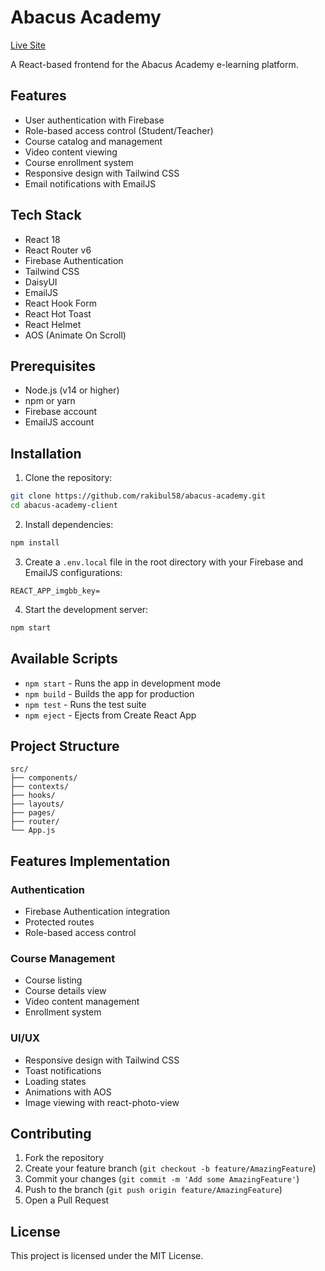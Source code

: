 # Abacus Academy

[Live Site](https://new-abacus-academy.web.app/)

A React-based frontend for the Abacus Academy e-learning platform.

## Features

- User authentication with Firebase
- Role-based access control (Student/Teacher)
- Course catalog and management
- Video content viewing
- Course enrollment system
- Responsive design with Tailwind CSS
- Email notifications with EmailJS

## Tech Stack

- React 18
- React Router v6
- Firebase Authentication
- Tailwind CSS
- DaisyUI
- EmailJS
- React Hook Form
- React Hot Toast
- React Helmet
- AOS (Animate On Scroll)

## Prerequisites

- Node.js (v14 or higher)
- npm or yarn
- Firebase account
- EmailJS account

## Installation

1. Clone the repository:
```bash
git clone https://github.com/rakibul58/abacus-academy.git
cd abacus-academy-client
```

2. Install dependencies:
```bash
npm install
```

3. Create a `.env.local` file in the root directory with your Firebase and EmailJS configurations:
```env
REACT_APP_imgbb_key=
```

4. Start the development server:
```bash
npm start
```

## Available Scripts

- `npm start` - Runs the app in development mode
- `npm build` - Builds the app for production
- `npm test` - Runs the test suite
- `npm eject` - Ejects from Create React App

## Project Structure

```
src/
├── components/
├── contexts/
├── hooks/
├── layouts/
├── pages/
├── router/
└── App.js
```

## Features Implementation

### Authentication
- Firebase Authentication integration
- Protected routes
- Role-based access control

### Course Management
- Course listing
- Course details view
- Video content management
- Enrollment system

### UI/UX
- Responsive design with Tailwind CSS
- Toast notifications
- Loading states
- Animations with AOS
- Image viewing with react-photo-view

## Contributing

1. Fork the repository
2. Create your feature branch (`git checkout -b feature/AmazingFeature`)
3. Commit your changes (`git commit -m 'Add some AmazingFeature'`)
4. Push to the branch (`git push origin feature/AmazingFeature`)
5. Open a Pull Request

## License

This project is licensed under the MIT License.